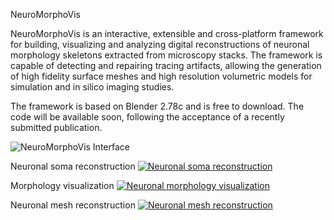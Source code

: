 NeuroMorphoVis

NeuroMorphoVis is an interactive, extensible and cross-platform framework for building, visualizing and analyzing digital reconstructions of neuronal morphology skeletons extracted from microscopy stacks. The framework is capable of detecting and repairing tracing artifacts, allowing the generation of high fidelity surface meshes and high resolution volumetric models for simulation and in silico imaging studies.

The framework is based on Blender 2.78c and is free to download. The code will be available soon, following the acceptance of a recently submitted publication. 

![NeuroMorphoVis Interface](https://raw.githubusercontent.com/marwan-abdellah/NeuroMorphoVis/master/neuromorphp-vis-interface.png)

Neuronal soma reconstruction 
[![Neuronal soma reconstruction](https://github.com/marwan-abdellah/NeuroMorphoVis/blob/master/soma-reconstruction.png)](https://www.youtube.com/watch?v=v02HogkFODU)

Morphology visualization 
[![Neuronal morphology visualization](https://raw.githubusercontent.com/marwan-abdellah/NeuroMorphoVis/master/morphology-reconstruction.png)](https://www.youtube.com/watch?v=74PGirMx3ks&t=102s)

Neuronal mesh reconstruction 
[![Neuronal mesh reconstruction](https://github.com/marwan-abdellah/NeuroMorphoVis/blob/master/mesh-generation.png)](https://www.youtube.com/watch?v=oxCKwrZSV98&t=130s)
